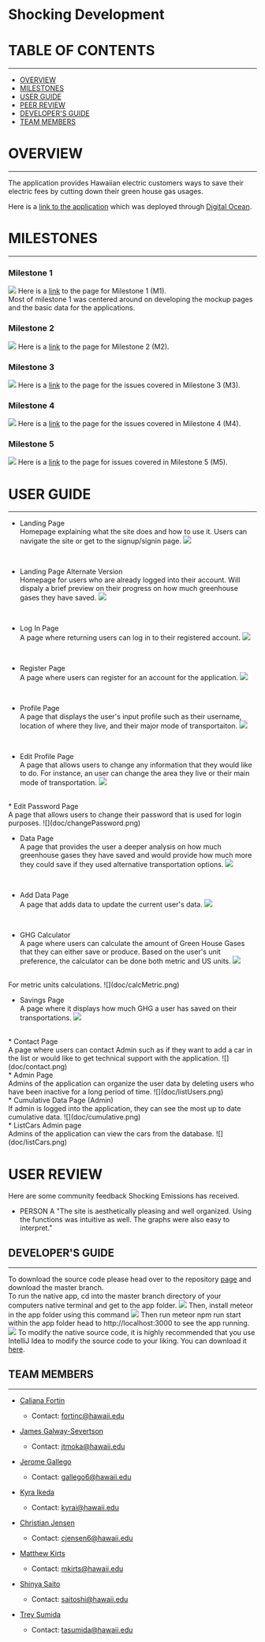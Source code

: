 # Shocking Development

# TABLE OF CONTENTS
***
* [OVERVIEW](#overview)
* [MILESTONES](#milestones)
* [USER GUIDE](#user-guide)
* [PEER REVIEW](#user-review)
* [DEVELOPER'S GUIDE](#develop's-guide)
* [TEAM MEMBERS](#team-members)


# OVERVIEW
***
The application provides Hawaiian electric customers ways to save their electric fees by cutting down their green house gas usages.

Here is a [link to the application](https://shockingemissions.xyz/#/) which was deployed through [Digital Ocean](https://www.digitalocean.com/).

# MILESTONES
***
### Milestone 1

![](doc/milestone1.png)
Here is a <a href="https://github.com/shocking-development/shockingdevelopment/projects/1">link</a> to the page for Milestone 1 (M1). <br/>
Most of milestone 1 was centered around on developing the mockup pages and the basic data for the applications.

### Milestone 2
![](doc/milestone2.png)
Here is a <a href="https://github.com/shocking-development/shockingdevelopment/projects/2">link</a> to the page for Milestone 2 (M2). <br/>

### Milestone 3
![](doc/milestone3.png)
Here is a <a href="https://github.com/shocking-development/shockingdevelopment/projects/3">link</a> to the page for the issues covered in Milestone 3 (M3). <br/>

### Milestone 4
![](doc/milestone4.png)
Here is a <a href="https://github.com/shocking-development/shockingdevelopment/projects/4">link</a> to the page for the issues covered in Milestone 4 (M4). <br/>

### Milestone 5
![](doc/milestone5.png)
Here is a <a href="https://github.com/shocking-development/shockingdevelopment/projects/5">link</a> to the page for issues covered in Milestone 5 (M5).
<br/>
# USER GUIDE
***
* Landing Page <br/>
Homepage explaining what the site does and how to use it.  Users can navigate the site or get to the signup/signin page.
![](doc/landingPageM4.png)
<br/>

* Landing Page Alternate Version <br/>
Homepage for users who are already logged into their account. Will dispaly a brief preview on their progress on how much greenhouse gases they have saved.
![](doc/landingLogged.png)
<br/>

* Log In Page <br/>
A page where returning users can log in to their registered account.
![](doc/loginUpdate.png)
<br/>

* Register Page <br/>
A page where users can register for an account for the application.
![](doc/register.png)
<br/>

* Profile Page <br/>
A page that displays the user's input profile such as their username, location of where they live, and their major mode of transportaiton.
![](doc/profile.png)
<br/>

* Edit Profile Page <br/>
A page that allows users to change any information that they would like to do. For instance, an user can change the area they live or their main mode of transportation.
![](doc/editprofile.png)
<br/>
* Edit Password Page <br/>
A page that allows users to change their password that is used for login purposes.
![](doc/changePassword.png)

* Data Page <br/>
A page that provides the user a deeper analysis on how much greenhouse gases they have saved and would provide how much more they could save if they used alternative transportation options.
![](doc/homePageM4.png)
<br/>

* Add Data Page <br/>
A page that adds data to update the current user's data.
![](doc/addEmissions.png)
<br/>

* GHG Calculator <br/>
A page where users can calculate the amount of Green House Gases that they can either save or produce. Based on the user's unit preference, the calculator can be done both metric and US units.
![](doc/ghg-calc.png)
<br/>
For metric units calculations.
![](doc/calcMetric.png)
<br/>

* Savings Page <br/>
A page where it displays how much GHG a user has saved on their transportations.
![](doc/savingMoney.png)
<br/>
* Contact Page <br/>
A page where users can contact Admin such as if they want to add a car in the list or would like to get technical support with the application.
![](doc/contact.png)
<br/>
* Admin Page <br/>
Admins of the application can organize the user data by deleting users who have been inactive for a long period of time.
![](doc/listUsers.png)
<br/>
* Cumulative Data Page (Admin) <br/>
If admin is logged into the application, they can see the most up to date cumulative data.
![](doc/cumulative.png)
<br/>
* ListCars Admin page <br/>
Admins of the application can view the cars from the database.
![](doc/listCars.png)

# USER REVIEW
Here are some community feedback Shocking Emissions has received.
* PERSON A
  "The site is aesthetically pleasing and well organized. Using the functions was intuitive as well. The graphs were also easy to interpret."
## DEVELOPER'S GUIDE
***
To download the source code please head over to the repository [page](https://github.com/shocking-development/shockingdevelopment) and download the master branch.
<br/>
To run the native app, cd into the master branch directory of your computers native terminal and get to the app folder.
![](doc/open.png)
Then, install meteor in the app folder using this command
![](doc/install.png)
Then run meteor npm run start within the app folder head to http://localhost:3000 to see the app running.
![](doc/run.png)
To modify the native source code, it is highly recommended that you use IntelliJ Idea to modify the source code to your liking. You can download it [here](https://www.jetbrains.com/idea/download/#section=mac).

## TEAM MEMBERS
***
* [Caliana Fortin](https://calianafortin.github.io/)
  * Contact: fortinc@hawaii.edu

*  [James Galway-Severtson](https://jtmoka.github.io/)
   * Contact: jtmoka@hawaii.edu

* [Jerome Gallego](https://alohajerome.github.io/)
  * Contact: gallego6@hawaii.edu

* [Kyra Ikeda](https://kyraikeda.github.io/)
  * Contact: kyrai@hawaii.edu
* [Christian Jensen](https://christianjensenv.github.io/)
  * Contact: cjensen6@hawaii.edu

* [Matthew Kirts](https://mkirts.github.io/)
  * Contact: mkirts@hawaii.edu

* [Shinya Saito](https://saitoshi.github.io/)
  * Contact: saitoshi@hawaii.edu

* [Trey Sumida](https://treysumida.com/)
  * Contact: tasumida@hawaii.edu
